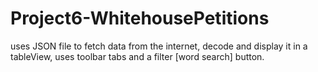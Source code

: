 # Project6-WhitehousePetitions

uses JSON file to fetch data from the internet, decode and display it in a tableView,
uses toolbar tabs and a filter [word search] button.
